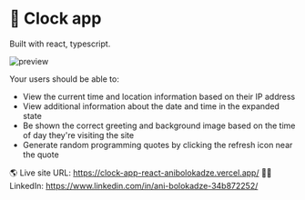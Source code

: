 # 🎉 Clock app

Built with react, typescript.

![preview](https://user-images.githubusercontent.com/89190087/219946352-a43f2015-3d4e-492c-8ef6-d1dd04c21f77.jpg)


Your users should be able to:

- View the current time and location information based on their IP address
- View additional information about the date and time in the expanded state
- Be shown the correct greeting and background image based on the time of day they're visiting the site
- Generate random programming quotes by clicking the refresh icon near the quote


🌎 Live site URL: https://clock-app-react-anibolokadze.vercel.app/
👩‍💻 LinkedIn: https://www.linkedin.com/in/ani-bolokadze-34b872252/
